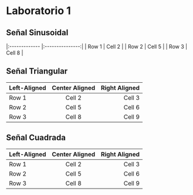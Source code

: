 # Laboratorio 1

## Señal Sinusoidal



|:------------- |:---------------:|
| Row 1         | Cell 2          |
| Row 2         | Cell 5          |
| Row 3         | Cell 8          |

## Señal Triangular



| Left-Aligned  | Center Aligned  | Right Aligned |
|:------------- |:---------------:| -------------:|
| Row 1         | Cell 2          | Cell 3        |
| Row 2         | Cell 5          | Cell 6        |
| Row 3         | Cell 8          | Cell 9        |

## Señal Cuadrada



| Left-Aligned  | Center Aligned  | Right Aligned |
|:------------- |:---------------:| -------------:|
| Row 1         | Cell 2          | Cell 3        |
| Row 2         | Cell 5          | Cell 6        |
| Row 3         | Cell 8          | Cell 9        |

